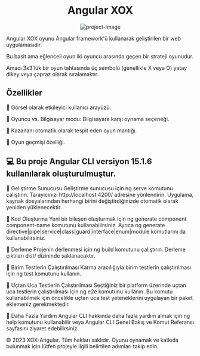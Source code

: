

<h1 align="center" id="title">Angular XOX</h1>

<p align="center"><img src="https://socialify.git.ci/serkanky/XOX-Angular/image?font=Source%20Code%20Pro&amp;name=1&amp;owner=1&amp;pattern=Overlapping%20Hexagons&amp;theme=Dark" alt="project-image"></p>

<p id="description">
  
  Angular XOX oyunu Angular framework'ü kullanarak geliştirilen bir web uygulamasıdır. 
  
  Bu basit ama eğlenceli oyun iki oyuncu arasında geçen bir strateji oyunudur. 
  
  Amacı 3x3'lük bir oyun tahtasında üç sembolü (genellikle X veya O) yatay dikey veya çapraz olarak sıralamaktır.
  
  ## Özellikler  
  📌  Görsel olarak etkileyici kullanıcı arayüzü.
  
  📌  Oyuncu vs. Bilgisayar modu: Bilgisayara karşı oynama seçeneği.
  
  📌  Kazananı otomatik olarak tespit eden oyun mantığı. 
  
  📌  Oyun geçmişi özelliği.

  ## 💻 Bu proje Angular CLI versiyon 15.1.6 kullanılarak oluşturulmuştur.

   🎈 Geliştirme Sunucusu
    Geliştirme sunucusu için ng serve komutunu çalıştırın. Tarayıcınızı http://localhost:4200/ adresine yönlendirin. Uygulama, kaynak dosyalarından herhangi birini değiştirdiğinizde otomatik olarak yeniden yüklenecektir.

   🎈 Kod Oluşturma
    Yeni bir bileşen oluşturmak için ng generate component component-name komutunu kullanabilirsiniz. Ayrıca ng generate directive|pipe|service|class|guard|interface|enum|module komutlarını da kullanabilirsiniz.
    
   🎈 Derleme
    Projenin derlenmesi için ng build komutunu çalıştırın. Derleme çıktıları dist/ dizininde saklanacaktır.

   🎈 Birim Testlerin Çalıştırılması
    Karma aracılığıyla birim testlerin çalıştırılması için ng test komutunu kullanın.

   🎈 Uçtan Uca Testlerin Çalıştırılması
    Seçtiğiniz bir platform üzerinde uçtan uca testlerin çalıştırılması için ng e2e komutunu kullanın. Bu komutu kullanabilmek için öncelikle uçtan uca test yeteneklerini uygulayan bir paket eklemeniz gerekmektedir.

   🎈 Daha Fazla Yardım
    Angular CLI hakkında daha fazla yardım almak için ng help komutunu kullanabilir veya Angular CLI Genel Bakış ve Komut Referansı sayfasını ziyaret edebilirsiniz.

   © 2023 XOX-Angular. Tüm hakları saklıdır. Oyunu oynamak ve katkıda bulunmak için lütfen projeyle ilgili belirtilen adımları takip edin.
